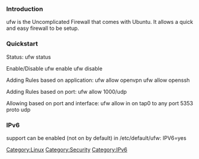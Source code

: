 ### Introduction

ufw is the Uncomplicated Firewall that comes with Ubuntu. It allows a
quick and easy firewall to be setup.

### Quickstart

Status: ufw status

Enable/Disable ufw enable ufw disable

Adding Rules based on application: ufw allow openvpn ufw allow openssh

Adding Rules based on port: ufw allow 1000/udp

Allowing based on port and interface: ufw allow in on tap0 to any port
5353 proto udp

### IPv6

<IPv6> support can be enabled (not on by default) in /etc/default/ufw:
IPV6=yes

<Category:Linux> <Category:Security> <Category:IPv6>
